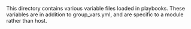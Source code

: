 This directory contains various variable files loaded in playbooks. These variables are in addition to group_vars.yml, and are specific to a module rather than host.
